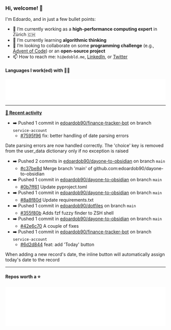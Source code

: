 ### Hi, welcome! 👋 

I'm Edoardo, and in just a few bullet points:

- 🔭 I’m currently working as a **high-performance computing expert** in Zürich 🇨🇭
- 🌱 I’m currently learning **algorithmic thinking**
- 👯 I’m looking to collaborate on some **programming challenge** (e.g., [Advent of Code](https://github.com/edoardob90/aoc2021)) or an **open-source project**
- 📫 How to reach me: `hi@edobld.me`, [LinkedIn](https://linkedin.com/in/edobld), or [Twitter](https://twitter.com/eadweard90)

#### Languages I work(ed) with 👨‍💻

<img src="https://github.com/edoardob90/edoardob90/blob/main/.cache/languages.svg">

---

**[📰 Recent activity](https://github.com/edoardob90)**
* ➡️ Pushed 1 commit in [edoardob90/finance-tracker-bot](https://github.com/edoardob90/finance-tracker-bot) on branch `service-account`
  * [#7595f96](https://github.com/edoardob90/finance-tracker-bot/commit/7595f96) fix: better handling of date parsing errors

Date parsing errors are now handled correctly.
The &#39;choice&#39; key is removed from the user_data dictionary
only if no exception is raised
* ➡️ Pushed 2 commits in [edoardob90/dayone-to-obsidian](https://github.com/edoardob90/dayone-to-obsidian) on branch `main`
  * [#c37be8d](https://github.com/edoardob90/dayone-to-obsidian/commit/c37be8d) Merge branch &#39;main&#39; of github.com:edoardob90/dayone-to-obsidian
* ➡️ Pushed 1 commit in [edoardob90/dayone-to-obsidian](https://github.com/edoardob90/dayone-to-obsidian) on branch `main`
  * [#0b7ff61](https://github.com/edoardob90/dayone-to-obsidian/commit/0b7ff61) Update pyproject.toml
* ➡️ Pushed 1 commit in [edoardob90/dayone-to-obsidian](https://github.com/edoardob90/dayone-to-obsidian) on branch `main`
  * [#8a8f80d](https://github.com/edoardob90/dayone-to-obsidian/commit/8a8f80d) Update requirements.txt
* ➡️ Pushed 1 commit in [edoardob90/dotfiles](https://github.com/edoardob90/dotfiles) on branch `main`
  * [#355f80b](https://github.com/edoardob90/dotfiles/commit/355f80b) Adds fzf fuzzy finder to ZSH shell
* ➡️ Pushed 1 commit in [edoardob90/dayone-to-obsidian](https://github.com/edoardob90/dayone-to-obsidian) on branch `main`
  * [#42e6c70](https://github.com/edoardob90/dayone-to-obsidian/commit/42e6c70) A couple of fixes
* ➡️ Pushed 1 commit in [edoardob90/finance-tracker-bot](https://github.com/edoardob90/finance-tracker-bot) on branch `service-account`
  * [#6d2d844](https://github.com/edoardob90/finance-tracker-bot/commit/6d2d844) feat: add &#39;Today&#39; button

When adding a new record&#39;s date, the inline button
will automatically assign today&#39;s date to the record


---

#### Repos worth a ⭐

<img src="https://github.com/edoardob90/edoardob90/blob/main/.cache/stars.svg">

<!--
- ⚡ Fun fact: ...
- 🤔 I’m looking for help with ...
- 💬 Ask me about ...
- 🌐 My webpage ...
-->
